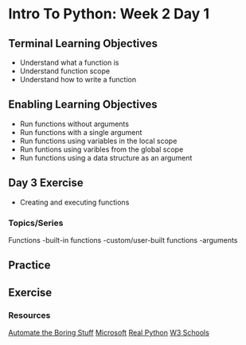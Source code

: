 # Intro To Python: Week 2 Day 1


## Terminal Learning Objectives
- Understand what a function is
- Understand function scope
- Understand how to write a function

## Enabling Learning Objectives
- Run functions without arguments
- Run functions with a  single argument
- Run functions using variables in the local scope
- Run funtions using varibles from the global scope
- Run functions using a data structure as an argument

## Day 3 Exercise
- Creating and executing functions

### Topics/Series
Functions
    -built-in functions
    -custom/user-built functions
    -arguments

## Practice

## Exercise

### Resources
[Automate the Boring Stuff](https://automatetheboringstuff.com/chapter3/)
[Microsoft](https://docs.microsoft.com/en-us/dotnet/visual-basic/programming-guide/language-features/procedures/differences-between-parameters-and-arguments)
[Real Python](https://realpython.com/python-scope-legb-rule/#:~:text=%20Python%20Scope%20%26%20the%20LEGB%20Rule%3A%20Resolving,a%20special%20use%20case%20of%20the...%20More%20)
[W3 Schools](https://www.w3schools.com/PYTHON/python_scope.asp)